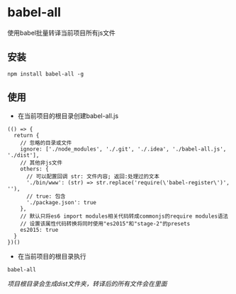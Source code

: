 # babel-all
使用babel批量转译当前项目所有js文件

## 安装
```
npm install babel-all -g
```
## 使用
* 在当前项目的根目录创建babel-all.js
```
(() => {
  return {
    // 忽略的目录或文件
    ignore: ['./node_modules', './.git', './.idea', './babel-all.js', './dist'],
    // 其他非js文件
    others: {
      // 可以配置回调 str: 文件内容; 返回:处理过的文本
      './bin/www': (str) => str.replace('require(\'babel-register\')', ''),
      // true: 包含
      './package.json': true
    },
    // 默认只将es6 import modules相关代码转成commonjs的require modules语法
    // 设置该属性代码转换将同时使用"es2015"和"stage-2"的presets
    es2015: true
  }
})()
```
* 在当前项目的根目录执行
```
babel-all
```
*项目根目录会生成dist文件夹，转译后的所有文件会在里面*
